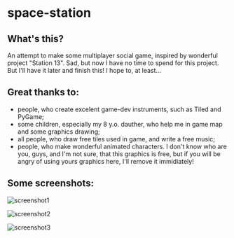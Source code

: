 # space-station

## What's this?

An attempt to make some multiplayer social game, inspired by wonderful project "Station 13".
Sad, but now I have no time to spend for this project. But I'll have it later and finish this! I hope to, at least...

## Great thanks to:

 * people, who create excelent game-dev instruments, such as Tiled and PyGame;
 * some children, especially my 8 y.o. dauther, who help me in game map and some graphics drawing;
 * all people, who draw free tiles used in game, and write a free music;
 * people, who make wonderful animated characters. I don't know who are you, guys, and I'm not sure, that this graphics is free, but if you will be angry of using yours graphics here, I'll remove it immidiately!

 ## Some screenshots:

![screenshot1](https://github.com/sychov/space-station/docs/img/1.PNG)

![screenshot2](https://github.com/sychov/space-station/docs/img/2.PNG)

![screenshot3](https://github.com/sychov/space-station/docs/img/3.PNG)
